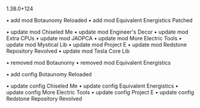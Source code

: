 1.38.0+124

• add mod Botaunomy Reloaded
• add mod Equivalent Energistics Patched

• update mod Chiseled Me
• update mod Engineer's Decor
• update mod Extra CPUs
• update mod JAOPCA
• update mod More Electric Tools
• update mod Mystical Lib
• update mod Project E
• update mod Redstone Repository Revolved
• update mod Tesla Core Lib

• removed mod Botaunomy
• removed mod Equivalent Energistics

• add config Botaunomy Reloaded

• update config Chiseled Me
• update config Equivalent Energistics
• update config More Electric Tools
• update config Project E
• update config Redstone Repository Revolved


